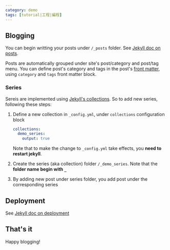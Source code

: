 ```yaml
---
category: demo
tags: [tutorial|工程|編程]
---
```


## Blogging

You can begin writting your posts under `/_posts` folder. See [Jekyll doc on posts](https://jekyllrb.com/docs/posts/).

Posts are automatically grouped under site's post/category and post/tag menu. You can define post's category and tags in the post's [front matter](https://jekyllrb.com/docs/front-matter/), using `category` and `tags` front matter block.

### Series

Sereis are implemented using [Jekyll's collections](https://jekyllrb.com/docs/collections/). So to add new series, following these steps:

1. Define a new collection in `_config.yml`, under `collections` configuration block

    ```yaml
    collections:
      demo_series:
        output: true
    ```

    Note that to make the change to `_config.yml` take effects, you **need to restart jekyll**.

2. Create the series (aka collection) folder `/_demo_series`. Note that the **folder name begin with `_`**

3. By adding new post under series folder, you add post under the corresponding series

## Deployment

See [Jekyll doc on deployment](https://jekyllrb.com/docs/deployment/)

## That's it

Happy blogging!